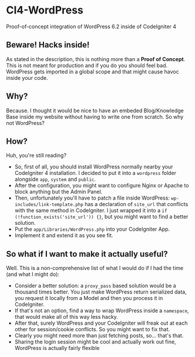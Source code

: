 # CI4-WordPress
Proof-of-concept integration of WordPress 6.2 inside of CodeIgniter 4

## Beware! Hacks inside!
As stated in the description, this is nothing more than a **Proof of Concept**. This is not meant for production and if you do you should feel bad. WordPress gets imported in a global scope and that might cause havoc inside your code.

## Why?
Because. I thought it would be nice to have an embeded Blog/Knowledge Base inside my website without having to write one from scratch. So why not WordPress?

## How?
Huh, you're still reading?
- So, first of all, you should install WordPress normally nearby your CodeIgniter 4 installation. I decided to put it into a `wordpress` folder alongside `app`, `system` and `public`.
- After the configuration, you might want to configure Nginx or Apache to block anything but the Admin Panel.
- Then, unfortunately you'll have to patch a file inside WordPress: `wp-includes/link-template.php` has a declaration of `site_url` that conflicts with the same method in CodeIgniter. I just wrapped it into a `if (!function_exists('site_url')) {}`, but you might want to find a better solution.
- Put the `app/Libraries/WordPress.php` into your CodeIgniter App.
- Implement it and extend it as you see fit.

## So what if I want to make it actually useful?
Well. This is a non-comprehensive list of what I would do if I had the time (and what I might do):

- Consider a better solution: a `proxy_pass` based solution would be a thousand times better. You just make WordPress return serialized data, you request it locally from a Model and then you process it in CodeIgniter.
- If that's not an option, find a way to wrap WordPress inside a `namespace`, that would make all of this way less hacky.
- After that, surely WordPress and your CodeIgniter will freak out at each other for session/cookie conflicts. So you might want to fix that.
- Clearly you might need more than just fetching posts, so... that's that.
- Sharing the login session might be cool and actually work out fine, WordPress is actually fairly flexible